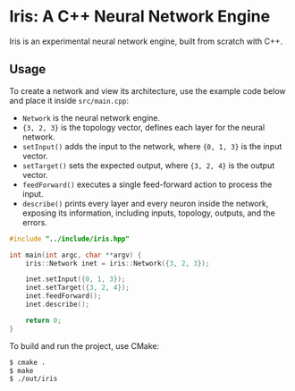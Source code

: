 # Iris: A C++ Neural Network Engine

Iris is an experimental neural network engine, built from scratch with C++.

## Usage

To create a network and view its architecture, use the example code below and place it inside `src/main.cpp`:

-   `Network` is the neural network engine.
-   `{3, 2, 3}` is the topology vector, defines each layer for the neural network.
-   `setInput()` adds the input to the network, where `{0, 1, 3}` is the input vector.
-   `setTarget()` sets the expected output, where `{3, 2, 4}` is the output vector.
-   `feedForward()` executes a single feed-forward action to process the input.
-   `describe()` prints every layer and every neuron inside the network, exposing its information, including inputs, topology, outputs, and the errors.

```cpp
#include "../include/iris.hpp"

int main(int argc, char **argv) {
    iris::Network inet = iris::Network({3, 2, 3});

    inet.setInput({0, 1, 3});
    inet.setTarget({3, 2, 4});
    inet.feedForward();
    inet.describe();

    return 0;
}
```

To build and run the project, use CMake:

```sh
$ cmake .
$ make
$ ./out/iris
```
